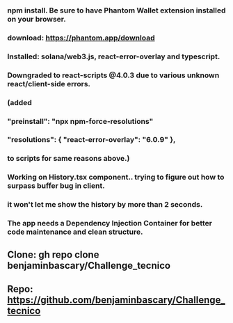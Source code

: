### npm install. Be sure to have Phantom Wallet extension installed on your browser.
### download: https://phantom.app/download

### Installed: solana/web3.js, react-error-overlay and typescript.

### Downgraded to react-scripts @4.0.3 due to various unknown react/client-side errors.
### (added 
###      "preinstall": "npx npm-force-resolutions" 
###      "resolutions": { "react-error-overlay": "6.0.9" },
###  to scripts for same reasons above.)

### Working on History.tsx component.. trying to figure out how to surpass buffer bug in client.
### it won't let me show the history by more than 2 seconds.

### The app needs a Dependency Injection Container for better code maintenance and clean structure.






## Clone: gh repo clone benjaminbascary/Challenge_tecnico

## Repo: https://github.com/benjaminbascary/Challenge_tecnico
